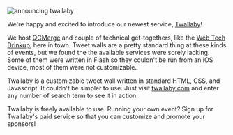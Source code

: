 ![announcing twallaby](http://gaslight.github.io/posts/assets/images/twallaby.png)

We're happy and excited to introduce our newest service, [Twallaby](http://twallaby.com/)!

We host [QCMerge](http://www.qcmerge.com/) and couple of technical get-togethers, like the [Web Tech Drinkup](http://www.meetup.com/Cincinnati-Web-Tech-Drinkup/), here in town. Tweet walls are a pretty standard thing at these kinds of events, but we found the the available services were sorely lacking. Some of them were written in Flash so they couldn't be run from an iOS device, most of them were not customizable.

Twallaby is a customizable tweet wall written in standard HTML, CSS, and Javascript. It couldn't be simpler to use. Just visit [twallaby.com](http://twallaby.com/) and enter any number of search term to see it in action. 

Twallaby is freely available to use. Running your own event? Sign up for Twallaby's paid service so that you can customize and promote your sponsors!
